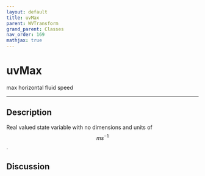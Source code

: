 ```yaml
---
layout: default
title: uvMax
parent: WVTransform
grand_parent: Classes
nav_order: 169
mathjax: true
---
```


#  uvMax

max horizontal fluid speed


---

## Description
Real valued state variable with no dimensions and units of $$m s^{-1}$$.

## Discussion


